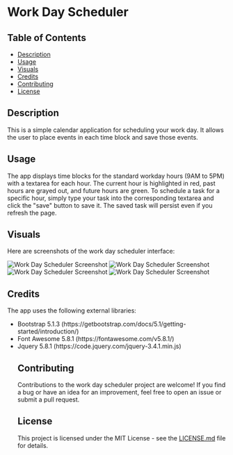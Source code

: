 <h1>Work Day Scheduler</h1>

  <h2>Table of Contents</h2>
  <ul>
    <li><a href="#description">Description</a></li>
    <li><a href="#usage">Usage</a></li>
    <li><a href="#visuals">Visuals</a></li>
    <li><a href="#credits">Credits</a></li>
    <li><a href="#contributing">Contributing</a></li>
    <li><a href="#license">License</a></li>
  </ul>

  <h2 id="description">Description</h2>
  <p>This is a simple calendar application for scheduling your work day. It allows the user to place events in each time block and save those events.</p>

  <h2 id="usage">Usage</h2>
  <p>The app displays time blocks for the standard workday hours (9AM to 5PM) with a textarea for each hour. The current hour is highlighted in red, past hours are grayed out, and future hours are green. To schedule a task for a specific hour, simply type your task into the corresponding textarea and click the "save" button to save it. The saved task will persist even if you refresh the page.</p>

  <h2 id="visuals">Visuals</h2>
  <p>Here are screenshots of the work day scheduler interface:</p>
  <img src="./JavaScript Screenshot 1.png" alt="Work Day Scheduler Screenshot">
  <img src="./JavaScript Screenshot 2.png" alt="Work Day Scheduler Screenshot">
  <img src="./JavaScript Screenshot 3.png" alt="Work Day Scheduler Screenshot">
  <img src="./JavaScript Screenshot 4.png" alt="Work Day Scheduler Screenshot">

  <h2 id="credits">Credits</h2>
  <p>The app uses the following external libraries:</p>
  <ul>
    <li>
        Bootstrap 5.1.3 (https://getbootstrap.com/docs/5.1/getting-started/introduction/)
    </li>
    <li>
        Font Awesome 5.8.1 (https://fontawesome.com/v5.8.1/)
    </li>
    <li>
        Jquery 5.8.1 (https://code.jquery.com/jquery-3.4.1.min.js)
    </li>
  
  <h2 id="contributing">Contributing</h2>
  <p>Contributions to the work day scheduler project are welcome! If you find a bug or have an idea for an improvement, feel free to open an issue or submit a pull request.</p>

  <h2 id="license">License</h2>
  <p>This project is licensed under the MIT License - see the <a href="LICENSE.md">LICENSE.md</a> file for details.</p>